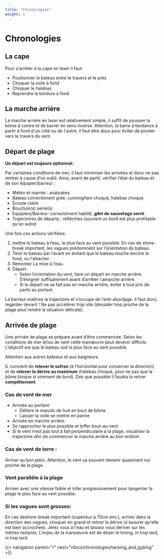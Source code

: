 ```yaml
---
title: "Chronologies"
weight: 1
---
```

# Chronologies

## La cape

Pour s'arrêter à la cape en laser il faut:
* Positionner le bateau entre le travers et le près
* Choquer la voile à fond
* Choquer le halebas
* Reprendre la bordure à fond

## La marche arrière

La marche arrière en laser est relativement simple, il suffit de pousser la bôme à contre et de barrer en sens inverse. Attention, la barre à tendance à partir à fond d'un côté ou de l'autre, il faut être doux pour éviter de pivoter vers le travers du vent.

##  Départ de plage
**Un départ est toujours optionnel.** 

Par certaines conditions de mer, il faut minimiser les arrivées et donc ne pas rentrer à cause d’un oubli. Ainsi, avant de partir, vérifier l’état du bateau et de son équipier/barreur :
- Météo et marrée : analysées
- Bateau correctement gréé, cunningham choqué, halebas choqué.
- Écoute claire
- Bouchon(s) serré(s)
- Equipiers/Barreur: correctement habillé, **gilet de sauvetage serré**.
- Trajectoires de départs : réfléchies (souvent un bord est plus profitable qu’un autre)

Une fois ces actions vérifiées:
1. mettre le bateau à l’eau, le plus face au vent possible. En cas de shore-break important, les vagues prédominent sur l’orientation du bateau.
2. Tenir le bateau par l’avant en évitant que le bateau touche encore le fond, ou l'attacher.
3. Remonter La mise à l’eau. 
4. Départ: 
    * Selon l’orientation du vent, faire un départ en marche arrière. S’éloigner suffisamment avant d’arrêter l amarche arrière.
    * Si le départ ne se fait pas en marche arrière, éviter à tout prix de partir au portant.

Le barreur maîtrise la trajectoire et s’occupe de l’anti-abordage. Il faut donc regarder devant !
Ne pas accélérer trop vite (dessaler trop proche de la plage peut rendre la situation délicate).

## Arrivée de plage
Une arrivée de plage se prépare avant d’être commencée. Selon les conditions de mer et/ou de vent cette manœuvre peut devenir difficile. L’objectif est que le bateau soit le plus face au vent possible. 

Attention aux autres bateaux et aux baigneurs.

IL convient de **relever le safran** (à l'horizontal pour conserver la direction) et de **relever la dérive au maximum** (halebas choqué, pour ne pas que la bôme bloque si virement de bord). Dès que possible il faudra la retirer **complêtement**.

### Cas de vent de mer
* Arrivée au portant:
    * Défaire le noeuds de huit en bout de bôme.
    * Laisser la voile se mettre en panne
* Arrivée en marche arrière:
 * Se rapprocher le plus possible et loffer bout-au-vent
 * Si le vent n’est pas tout à fait perpendiculaire à la plage, visualiser la trajectoire afin de commencer la marche arrière au bon endroit.

###  Cas de vent de terre :
Arriver au bon plein. 
Attention, le vent va souvent devenir quasiment nul proche de la plage.

### Vent parallèle à la plage
Arriver avec une vitesse faible et lofer progressivement pour tangenter la plage le plus face au vent possible.

### Si les vagues sont grosses:
En cas deshore-break important (supérieur à 70cm env.), arriver dans la direction des vagues, choquer en grand et retirer la dérive (s'assurer qu'elle est bien accrochée). Jetez vous à l'eau et laissez vous dériver sur les mêtres restants. L'enjeu de la manoeuvre est de doser le timing, ni trop tard, ni trop tard.

{{< navigation parent="/" next="/docs/chronologies/tacking_and_gybing" >}}
